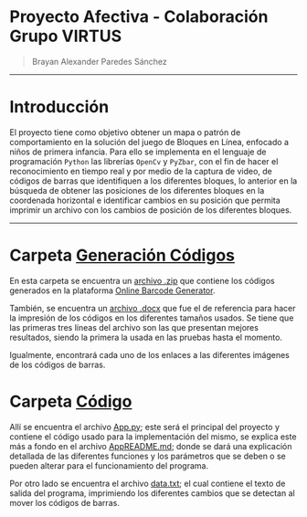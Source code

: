 # Proyecto Afectiva - Colaboración Grupo VIRTUS

> Brayan Alexander Paredes Sánchez

---

# Introducción

El proyecto tiene como objetivo obtener un mapa o patrón de comportamiento en la solución del juego de Bloques en Línea, enfocado a niños de primera infancia. Para ello se implementa en el lenguaje de programación `Python` las librerías `OpenCv` y `PyZbar`, con el fin de hacer el reconocimiento en tiempo real y por medio de la captura de video, de códigos de barras que identifiquen a los diferentes bloques, lo anterior en la búsqueda de obtener las posiciones de los diferentes bloques en la coordenada horizontal e identificar cambios en su posición que permita imprimir un archivo con los cambios de posición de los diferentes bloques.

---

# Carpeta [Generación Códigos](https://github.com/brayanpasa99/Proyecto-Afectiva/tree/main/Generaci%C3%B3n%20c%C3%B3digos)

En esta carpeta se encuentra un [archivo .zip](https://github.com/brayanpasa99/Proyecto-Afectiva/blob/main/Generaci%C3%B3n%20c%C3%B3digos/barcodes.zip) que contiene los códigos generados en la plataforma [Online Barcode Generator](https://barcode.tec-it.com/es).

También, se encuentra un [archivo .docx](https://github.com/brayanpasa99/Proyecto-Afectiva/blob/main/Generaci%C3%B3n%20c%C3%B3digos/Codigos1a10.docx) que fue el de referencia para hacer la impresión de los códigos en los diferentes tamaños usados. Se tiene que las primeras tres líneas del archivo son las que presentan mejores resultados, siendo la primera la usada en las pruebas hasta el momento.

Igualmente, encontrará cada uno de los enlaces a las diferentes imágenes de los códigos de barras.

# Carpeta [Código](https://github.com/brayanpasa99/Proyecto-Afectiva/tree/main/Codigo)

Allí se encuentra el archivo [App.py](https://github.com/brayanpasa99/Proyecto-Afectiva/blob/main/App.py); este será el principal del proyecto y contiene el código usado para la implementación del mismo, se explica este más a fondo en el archivo [AppREADME.md](https://github.com/brayanpasa99/Proyecto-Afectiva/blob/main/AppREADME.md); donde se dará una explicación detallada de las diferentes funciones y los parámetros que se deben o se pueden alterar para el funcionamiento del programa.

Por otro lado se encuentra el archivo [data.txt](https://github.com/brayanpasa99/Proyecto-Afectiva/blob/main/data.txt); el cual contiene el texto de salida del programa, imprimiendo los diferentes cambios que se detectan al mover los códigos de barras.




